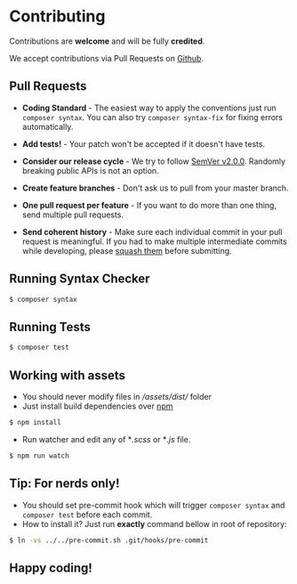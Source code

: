 # Contributing

Contributions are **welcome** and will be fully **credited**.

We accept contributions via Pull Requests on [Github](https://github.com/o5/grido).


## Pull Requests

- **Coding Standard** - The easiest way to apply the conventions just run `composer syntax`. You can also try `composer syntax-fix` for fixing errors automatically.

- **Add tests!** - Your patch won't be accepted if it doesn't have tests.

- **Consider our release cycle** - We try to follow [SemVer v2.0.0](http://semver.org/). Randomly breaking public APIs is not an option.

- **Create feature branches** - Don't ask us to pull from your master branch.

- **One pull request per feature** - If you want to do more than one thing, send multiple pull requests.

- **Send coherent history** - Make sure each individual commit in your pull request is meaningful. If you had to make multiple intermediate commits while developing, please [squash them](http://www.git-scm.com/book/en/v2/Git-Tools-Rewriting-History#Changing-Multiple-Commit-Messages) before submitting.

## Running Syntax Checker

``` bash
$ composer syntax
```

## Running Tests

``` bash
$ composer test
```

## Working with assets
- You should never modify files in */assets/dist/* folder
- Just install build dependencies over [npm](https://docs.npmjs.com/getting-started/what-is-npm)

``` bash
$ npm install
```

- Run watcher and edit any of **.scss* or **.js* file.

``` bash
$ npm run watch
```

## Tip: For nerds only!
- You should set pre-commit hook which will trigger `composer syntax` and `composer test` before each commit.
- How to install it? Just run **exactly** command bellow in root of repository:
``` bash
$ ln -vs ../../pre-commit.sh .git/hooks/pre-commit
```


## Happy coding!
